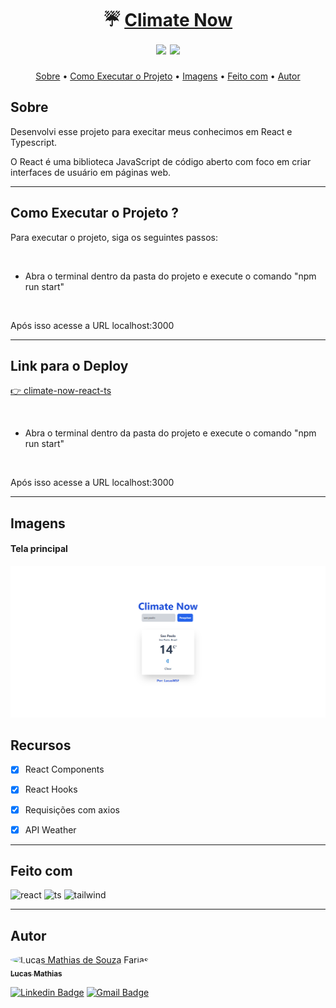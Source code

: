 <h1 align="center">
   ☔ <a href="#">Climate Now</a> 
   <br>
   <img src=https://img.shields.io/badge/Front--End-React.ts-blue></img>
   <img src=https://img.shields.io/badge/API-Weather--API-blue></img>

</h1>

<p align="center">
 <a href="#sobre">Sobre</a> •
 <a href="#como-executar-o-projeto">Como Executar o Projeto</a> •
 <a href="#imagens">Imagens</a> •
 <a href="#feito-com">Feito com</a> • 
 <a href="#autor">Autor</a>
</p>

## Sobre

Desenvolvi esse projeto para execitar meus conhecimos em React e Typescript.

O React é uma biblioteca JavaScript de código aberto com foco em criar interfaces de usuário em páginas web.

<hr>

## Como Executar o Projeto ?

<p>Para executar o projeto, siga os seguintes passos:</p>

<br>

* Abra o terminal dentro da pasta do projeto e execute o comando "npm run start"

<br>

<p>Após isso acesse a URL localhost:3000</p>

<hr>

## Link para o Deploy 

<a href="https://climate-now-react-ts.netlify.app/">👉 climate-now-react-ts</a>

<br>

* Abra o terminal dentro da pasta do projeto e execute o comando "npm run start"

<br>

<p>Após isso acesse a URL localhost:3000</p>

<hr>

## Imagens

<div>
<h4>Tela principal</h4>
<img src="prints/01.png" alt="01">

</div>

## Recursos


- [x] React Components
      <br>
- [x] React Hooks
      <br>
- [x] Requisições com axios
      <br>
- [x] API Weather
      <br>


<hr>

## Feito com
<div>
      <img src="https://img.shields.io/badge/react-%2320232a.svg?style=for-the-badge&logo=react&logoColor=%2361DAFB" alt="react">
    <img src="https://img.shields.io/badge/typescript-%23007ACC.svg?style=for-the-badge&logo=typescript&logoColor=white" alt="ts">   
    <img src="https://img.shields.io/badge/tailwindcss-%2338B2AC.svg?style=for-the-badge&logo=tailwind-css&logoColor=white" alt="tailwind">   
</div>

<hr>

## Autor

<a href="https://github.com/lucasMSF">
 <img style="border-radius: 50%;" src="https://avatars.githubusercontent.com/lucasmsf" width="100px;" alt="Lucas Mathias de Souza Farias"/>
 <br />
 <sub><b>Lucas Mathias</b></sub></a> 
 <br />

[![Linkedin Badge](https://img.shields.io/badge/-Lucas-blue?style=flat-square&logo=Linkedin&logoColor=white&link=https://www.linkedin.com/in/lucas-mathias-729a27181/)](https://www.linkedin.com/in/lucas-mathias-729a27181/)
[![Gmail Badge](https://img.shields.io/badge/-lucasmathias936@gmail.com-c14438?style=flat-square&logo=Gmail&logoColor=white&link=mailto:lucasmathias936@gmail.com)](mailto:lucasmathias936@gmail.com)
